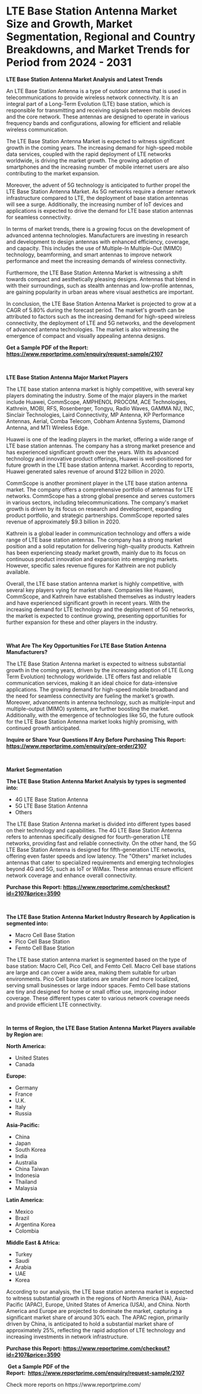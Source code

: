 <p><h1>LTE Base Station Antenna Market Size and Growth, Market Segmentation, Regional and Country Breakdowns, and Market Trends for Period from 2024 -  2031</h1></p><p><strong>LTE Base Station Antenna Market Analysis and Latest Trends</strong></p>
<p><p>An LTE Base Station Antenna is a type of outdoor antenna that is used in telecommunications to provide wireless network connectivity. It is an integral part of a Long-Term Evolution (LTE) base station, which is responsible for transmitting and receiving signals between mobile devices and the core network. These antennas are designed to operate in various frequency bands and configurations, allowing for efficient and reliable wireless communication.</p><p>The LTE Base Station Antenna Market is expected to witness significant growth in the coming years. The increasing demand for high-speed mobile data services, coupled with the rapid deployment of LTE networks worldwide, is driving the market growth. The growing adoption of smartphones and the increasing number of mobile internet users are also contributing to the market expansion.</p><p>Moreover, the advent of 5G technology is anticipated to further propel the LTE Base Station Antenna Market. As 5G networks require a denser network infrastructure compared to LTE, the deployment of base station antennas will see a surge. Additionally, the increasing number of IoT devices and applications is expected to drive the demand for LTE base station antennas for seamless connectivity.</p><p>In terms of market trends, there is a growing focus on the development of advanced antenna technologies. Manufacturers are investing in research and development to design antennas with enhanced efficiency, coverage, and capacity. This includes the use of Multiple-In Multiple-Out (MIMO) technology, beamforming, and smart antennas to improve network performance and meet the increasing demands of wireless connectivity.</p><p>Furthermore, the LTE Base Station Antenna Market is witnessing a shift towards compact and aesthetically pleasing designs. Antennas that blend in with their surroundings, such as stealth antennas and low-profile antennas, are gaining popularity in urban areas where visual aesthetics are important.</p><p>In conclusion, the LTE Base Station Antenna Market is projected to grow at a CAGR of 5.80% during the forecast period. The market's growth can be attributed to factors such as the increasing demand for high-speed wireless connectivity, the deployment of LTE and 5G networks, and the development of advanced antenna technologies. The market is also witnessing the emergence of compact and visually appealing antenna designs.</p></p>
<p><strong>Get a Sample PDF of the Report:&nbsp; <a href="https://www.reportprime.com/enquiry/request-sample/2107">https://www.reportprime.com/enquiry/request-sample/2107</a></strong></p>
<p>&nbsp;</p>
<p><strong>LTE Base Station Antenna Major Market Players</strong></p>
<p><p>The LTE base station antenna market is highly competitive, with several key players dominating the industry. Some of the major players in the market include Huawei, CommScope, AMPHENOL PROCOM, ACE Technologies, Kathrein, MOBI, RFS, Rosenberger, Tongyu, Radio Waves, GAMMA NU, INC, Sinclair Technologies, Laird Connectivity, MP Antenna, KP Performance Antennas, Aerial, Comba Telecom, Cobham Antenna Systems, Diamond Antenna, and MTI Wireless Edge.</p><p>Huawei is one of the leading players in the market, offering a wide range of LTE base station antennas. The company has a strong market presence and has experienced significant growth over the years. With its advanced technology and innovative product offerings, Huawei is well-positioned for future growth in the LTE base station antenna market. According to reports, Huawei generated sales revenue of around $122 billion in 2020.</p><p>CommScope is another prominent player in the LTE base station antenna market. The company offers a comprehensive portfolio of antennas for LTE networks. CommScope has a strong global presence and serves customers in various sectors, including telecommunications. The company's market growth is driven by its focus on research and development, expanding product portfolio, and strategic partnerships. CommScope reported sales revenue of approximately $9.3 billion in 2020.</p><p>Kathrein is a global leader in communication technology and offers a wide range of LTE base station antennas. The company has a strong market position and a solid reputation for delivering high-quality products. Kathrein has been experiencing steady market growth, mainly due to its focus on continuous product innovation and expansion into emerging markets. However, specific sales revenue figures for Kathrein are not publicly available.</p><p>Overall, the LTE base station antenna market is highly competitive, with several key players vying for market share. Companies like Huawei, CommScope, and Kathrein have established themselves as industry leaders and have experienced significant growth in recent years. With the increasing demand for LTE technology and the deployment of 5G networks, the market is expected to continue growing, presenting opportunities for further expansion for these and other players in the industry.</p></p>
<p>&nbsp;</p>
<p><strong>What Are The Key Opportunities For LTE Base Station Antenna Manufacturers?</strong></p>
<p><p>The LTE Base Station Antenna market is expected to witness substantial growth in the coming years, driven by the increasing adoption of LTE (Long Term Evolution) technology worldwide. LTE offers fast and reliable communication services, making it an ideal choice for data-intensive applications. The growing demand for high-speed mobile broadband and the need for seamless connectivity are fueling the market's growth. Moreover, advancements in antenna technology, such as multiple-input and multiple-output (MIMO) systems, are further boosting the market. Additionally, with the emergence of technologies like 5G, the future outlook for the LTE Base Station Antenna market looks highly promising, with continued growth anticipated.</p></p>
<p><strong>Inquire or Share Your Questions If Any Before Purchasing This Report: <a href="https://www.reportprime.com/enquiry/pre-order/2107">https://www.reportprime.com/enquiry/pre-order/2107</a></strong></p>
<p>&nbsp;</p>
<p><strong>Market Segmentation</strong></p>
<p><strong>The LTE Base Station Antenna Market Analysis by types is segmented into:</strong></p>
<p><ul><li>4G LTE Base Station Antenna</li><li>5G LTE Base Station Antenna</li><li>Others</li></ul></p>
<p><p>The LTE Base Station Antenna market is divided into different types based on their technology and capabilities. The 4G LTE Base Station Antenna refers to antennas specifically designed for fourth-generation LTE networks, providing fast and reliable connectivity. On the other hand, the 5G LTE Base Station Antenna is designed for fifth-generation LTE networks, offering even faster speeds and low latency. The "Others" market includes antennas that cater to specialized requirements and emerging technologies beyond 4G and 5G, such as IoT or WiMax. These antennas ensure efficient network coverage and enhance overall connectivity.</p></p>
<p><strong>Purchase this Report:&nbsp;<a href="https://www.reportprime.com/checkout?id=2107&price=3590">https://www.reportprime.com/checkout?id=2107&price=3590</a></strong></p>
<p>&nbsp;</p>
<p><strong>The LTE Base Station Antenna Market Industry Research by Application is segmented into:</strong></p>
<p><ul><li>Macro Cell Base Station</li><li>Pico Cell Base Station</li><li>Femto Cell Base Station</li></ul></p>
<p><p>The LTE base station antenna market is segmented based on the type of base station: Macro Cell, Pico Cell, and Femto Cell. Macro Cell base stations are large and can cover a wide area, making them suitable for urban environments. Pico Cell base stations are smaller and more localized, serving small businesses or large indoor spaces. Femto Cell base stations are tiny and designed for home or small office use, improving indoor coverage. These different types cater to various network coverage needs and provide efficient LTE connectivity.</p></p>
<p>&nbsp;</p>
<p><strong>In terms of Region, the LTE Base Station Antenna Market Players available by Region are:</strong></p>
<p>
    <p> <strong> North America: </strong>
        <ul>
            <li>United States</li>
            <li>Canada</li>
        </ul>
        </p> 
    <p> <strong> Europe: </strong>
        <ul>
            <li>Germany</li>
            <li>France</li>
            <li>U.K.</li>
            <li>Italy</li>
            <li>Russia</li>
        </ul>
        </p> 
    <p> <strong> Asia-Pacific: </strong>
        <ul>
            <li>China</li>
            <li>Japan</li>
            <li>South Korea</li>
            <li>India</li>
            <li>Australia</li>
            <li>China Taiwan</li>
            <li>Indonesia</li>
            <li>Thailand</li>
            <li>Malaysia</li>
        </ul>
        </p> 
    <p> <strong> Latin America: </strong>
        <ul>
            <li>Mexico</li>
            <li>Brazil</li>
            <li>Argentina Korea</li>
            <li>Colombia</li>
        </ul>
        </p> 
    <p> <strong> Middle East & Africa: </strong>
        <ul>
            <li>Turkey</li>
            <li>Saudi</li>
            <li>Arabia</li>
            <li>UAE</li>
            <li>Korea</li>
        </ul>
    </p>
    </p>
<p><p>According to our analysis, the LTE base station antenna market is expected to witness substantial growth in the regions of North America (NA), Asia-Pacific (APAC), Europe, United States of America (USA), and China. North America and Europe are projected to dominate the market, capturing a significant market share of around 30% each. The APAC region, primarily driven by China, is anticipated to hold a substantial market share of approximately 25%, reflecting the rapid adoption of LTE technology and increasing investments in network infrastructure.</p></p>
<p><strong>Purchase this Report: <a href="https://www.reportprime.com/checkout?id=2107&price=3590">https://www.reportprime.com/checkout?id=2107&price=3590</a></strong></p>
<p>&nbsp;<strong>Get a Sample PDF of the Report:&nbsp;&nbsp;<a href="https://www.reportprime.com/enquiry/request-sample/2107">https://www.reportprime.com/enquiry/request-sample/2107</a></strong></p>
<p><strong></strong></p>
<p>Check more reports on https://www.reportprime.com/</p>